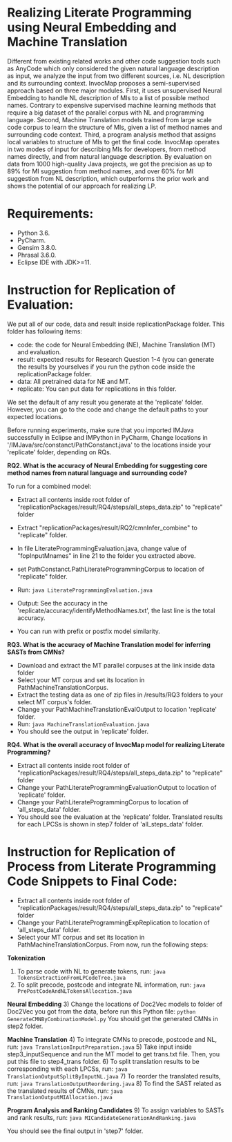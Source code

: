 # Realizing Literate Programming using Neural Embedding and Machine Translation
Different from existing related works and other code suggestion tools such as AnyCode which only considered the given natural language description as input, we analyze the input from two different sources, i.e. NL description and its surrounding context.
InvocMap proposes a semi-supervised approach based on three major modules.
First, it uses unsupervised Neural Embedding to handle NL description of MIs to a list of possible method names.
Contrary to expensive supervised machine learning methods that require a big dataset of the parallel corpus with NL and programming language.
Second, Machine Translation models trained from large scale code corpus to learn the structure of MIs, given a list of method names and surrounding code context.
Third, a program analysis method that assigns local variables to structure of MIs to get the final code.
InvocMap operates in two modes of input for describing MIs for developers, from method names directly, and from natural language description.
By evaluation on data from 1000 high-quality Java projects, we got the precision as up to 89\% for MI suggestion from method names, and over 60\% for MI suggestion from NL description, which outperforms the prior work and shows the potential of our approach for realizing LP.

# Requirements:
- Python 3.6.
- PyCharm.
- Gensim 3.8.0.
- Phrasal 3.6.0.
- Eclipse IDE with JDK>=11.


# Instruction for Replication of Evaluation:

We put all of our code, data and result inside replicationPackage folder. This folder has following items:

- code: the code for Neural Embedding (NE), Machine Translation (MT) and evaluation.
- result: expected results for Research Question 1-4 (you can generate the results by yourselves if you run the python code inside the replicationPackage folder.
- data: All pretrained data for NE and MT.
- replicate: You can put data for replications in this folder.

We set the default of any result you generate at the 'replicate' folder. However, you can go to the code and change the default paths to your expected locations.

Before running experiments, make sure that you imported IMJava successfully in Eclipse and IMPython in PyCharm,
Change locations in '/IMJava/src/constanct/PathConstanct.java' to the locations inside your 'replicate' folder, depending on RQs.


**RQ2. What is the accuracy of Neural Embedding for suggesting core method names from natural language and surrounding code?**

To run for a combined model:
- Extract all contents inside root folder of "replicationPackages/result/RQ4/steps/all_steps_data.zip" to "replicate" folder
- Extract "replicationPackages/result/RQ2/cmnInfer_combine" to "replicate" folder.
- In file LiterateProgrammingEvaluation.java, change value of "fopInputMnames" in line 21 to the folder you extracted above.
- set PathConstanct.PathLiterateProgrammingCorpus to location of "replicate" folder.
- Run:
```java LiterateProgrammingEvaluation.java```

- Output: See the accuracy in the 'replicate/accuracy/identifyMethodNames.txt', the last line is the total accuracy.
- You can run with prefix or postfix model similarity.

**RQ3. What is the accuracy of Machine Translation model for inferring SASTs from CMNs?**
- Download and extract the MT parallel corpuses at the link inside data folder
- Select your MT corpus and set its location in PathMachineTranslationCorpus.
- Extract the testing data as one of zip files in /results/RQ3 folders to your select MT corpus's folder.
- Change your PathMachineTranslationEvalOutput to location 'replicate' folder.
- Run:
```java MachineTranslationEvaluation.java```
- You should see the output in 'replicate' folder.


**RQ4. What is the overall accuracy of InvocMap model for realizing Literate Programming?**
- Extract all contents inside root folder of "replicationPackages/result/RQ4/steps/all_steps_data.zip" to "replicate" folder
- Change your PathLiterateProgrammingEvaluationOutput to location of 'replicate' folder.
- Change your PathLiterateProgrammingCorpus to location of 'all_steps_data' folder.
- You should see the evaluation at the 'replicate' folder. Translated results for each LPCSs is shown in step7 folder of 'all_steps_data' folder.

# Instruction for Replication of Process from Literate Programming Code Snippets to Final Code:
- Extract all contents inside root folder of "replicationPackages/result/RQ4/steps/all_steps_data.zip" to "replicate" folder
- Change your PathLiterateProgrammingExpReplication to location of 'all_steps_data' folder.
- Select your MT corpus and set its location in PathMachineTranslationCorpus.
From now, run the following steps:

**Tokenization**
1) To parse code with NL to generate tokens, run:
```java TokensExtractionFromLPCodeTree.java```
2) To split precode, postcode and integrate NL information, run:
```java PrePostCodeAndNLTokensAllocation.java```

**Neural Embedding**
3) Change the locations of Doc2Vec models to folder of Doc2Vec you got from the data, before run this Python file:
```python GenerateCMNByCombinationModel.py```
You should get the generated CMNs in step2 folder.

**Machine Translation**
4) To integrate CMNs to precode, postcode and NL, run:
```java TranslationInputPreparation.java```
5) Take input inside step3_inputSequence and run the MT model to get trans.txt file. Then, you put this file to step4_trans folder.
6) To split translation results to be corresponding with each LPCSs, run:
```java TranslationOutputSplitByInputNL.java```
7) To reorder the translated results, run:
```java TranslationOutputReordering.java```
8) To find the SAST related as the translated results of CMNs, run:
```java TranslationOutputMIAllocation.java```

**Program Analysis and Ranking Candidates**
9) To assign variables to SASTs and rank results, run:
```java MICandidateGenerationAndRanking.java```

You should see the final output in 'step7' folder.
